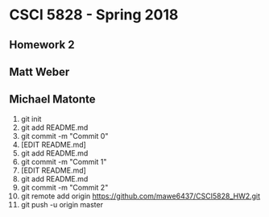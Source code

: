 # CSCI 5828 - Spring 2018
## Homework 2
## Matt Weber
## Michael Matonte

1. git init<br>
2. git add README.md<br>
3. git commit -m "Commit 0"<br>
4. [EDIT README.md]<br>
5. git add README.md<br>
6. git commit -m "Commit 1"<br>
7. [EDIT README.md]<br>
8. git add README.md<br>
9. git commit -m "Commit 2"<br>
10. git remote add origin https://github.com/mawe6437/CSCI5828_HW2.git <br>
11. git push -u origin master <br>
